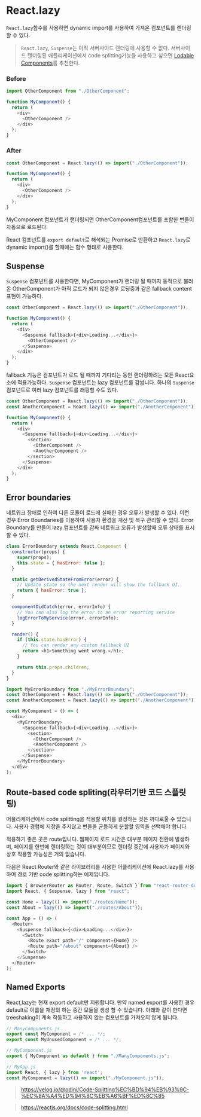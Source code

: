 # React.lazy

`React.lazy`함수를 사용하면 dynamic import를 사용하여 가져온 컴포넌트를 렌더링 할 수 있다.

> `React.lazy`, `Suspense`는 아직 서버사이드 랜더링에 사용할 수 없다. 서버사이드 랜더링된 애플리케이션에서 code splitting기능을 사용하고 싶으면 [Lodable Components](https://github.com/smooth-code/loadable-components)를 추천한다.

### Before

```javascript
import OtherComponent from "./OtherComponent";

function MyComponent() {
  return (
    <div>
      <OtherComponent />
    </div>
  );
}
```

### After

```javascript
const OtherComponent = React.lazy(() => import("./OtherComponent"));

function MyComponent() {
  return (
    <div>
      <OtherComponent />
    </div>
  );
}
```

MyComponent 컴포넌트가 랜더링되면 OtherComponent컴포넌트를 포함한 번들이 자동으로 로드된다.

React 컴포넌트를 `export default`로 해석되는 Promise로 반환하고 `React.lazy`로 dynamic import()를 할때에는 함수 형태로 사용한다.

## Suspense

`Suspense` 컴포넌트를 사용한다면, MyComponent가 랜더링 될 때까지 동적으로 불러온 OtherComponent가 아직 로드가 되지 않은경우 로딩중과 같은 fallback content 표현이 가능하다.

```javascript
const OtherComponent = React.lazy(() => import("./OtherComponent"));

function MyComponent() {
  return (
    <div>
      <Suspense fallback={<div>Loading...</div>}>
        <OtherComponent />
      </Suspense>
    </div>
  );
}
```

fallback 기능은 컴포넌트가 로드 될 때까지 기다리는 동안 랜더링하려는 모든 React요소에 적용가능하다. `Suspense` 컴포넌트는 lazy 컴포넌트를 감쌉니다. 하나의 `Suspense` 컴포넌트로 여러 lazy 컴포넌트를 래핑할 수도 있다.

```javascript
const OtherComponent = React.lazy(() => import("./OtherComponent"));
const AnotherComponent = React.lazy(() => import("./AnotherComponent"));

function MyComponent() {
  return (
    <div>
      <Suspense fallback={<div>Loading...</div>}>
        <section>
          <OtherComponent />
          <AnotherComponent />
        </section>
      </Suspense>
    </div>
  );
}
```

## Error boundaries

네트워크 장애로 인하여 다른 모듈이 로드에 실패한 경우 오류가 발생할 수 있다. 이런 경우 Error Boundaries를 이용하여 사용자 환경을 개선 및 복구 관리할 수 있다. Error Boundary를 만들어 lazy 컴포넌트를 감싸 네트워크 오류가 발생할때 오류 상태를 표시할 수 있다.

```javascript
class ErrorBoundary extends React.Component {
  constructor(props) {
    super(props);
    this.state = { hasError: false };
  }

  static getDerivedStateFromError(error) {
    // Update state so the next render will show the fallback UI.
    return { hasError: true };
  }

  componentDidCatch(error, errorInfo) {
    // You can also log the error to an error reporting service
    logErrorToMyService(error, errorInfo);
  }

  render() {
    if (this.state.hasError) {
      // You can render any custom fallback UI
      return <h1>Something went wrong.</h1>;
    }

    return this.props.children;
  }
}
```

```javascript
import MyErrorBoundary from "./MyErrorBoundary";
const OtherComponent = React.lazy(() => import("./OtherComponent"));
const AnotherComponent = React.lazy(() => import("./AnotherComponent"));

const MyComponent = () => (
  <div>
    <MyErrorBoundary>
      <Suspense fallback={<div>Loading...</div>}>
        <section>
          <OtherComponent />
          <AnotherComponent />
        </section>
      </Suspense>
    </MyErrorBoundary>
  </div>
);
```

## Route-based code spliting(라우터기반 코드 스플릿팅)

어플리케이션에서 code splitting을 적용할 위치를 결정하는 것은 까다로울 수 있습니다. 사용자 경험에 지장을 주지않고 번들을 균등하게 분할할 영역을 선택해야 합니다.

적용하기 좋은 곳은 route입니다. 웹페이지 로드 시간은 대부분 페이지 전환에 발생하며, 페이지를 한번에 렌더링하는 것이 대부분이므로 렌더링 중간에 사용자가 페이지와 상호 작용할 가능성은 거의 없습니다.

다음은 React Router와 같은 라이브러리를 사용한 어플리케이션에 React.lazy를 사용하여 경로 기반 code splitting하는 예제입니다.

```javascript
import { BrowserRouter as Router, Route, Switch } from "react-router-dom";
import React, { Suspense, lazy } from "react";

const Home = lazy(() => import("./routes/Home"));
const About = lazy(() => import("./routes/About"));

const App = () => (
  <Router>
    <Suspense fallback={<div>Loading...</div>}>
      <Switch>
        <Route exact path="/" component={Home} />
        <Route path="/about" component={About} />
      </Switch>
    </Suspense>
  </Router>
);
```

## Named Exports

React,lazy는 현재 export default만 지원합니다. 만약 named export를 사용한 경우 default로 이름을 재정의 하는 중간 모듈을 생성 할 수 있습니다. 아래와 같이 한다면 treeshaking이 계속 작동하고 사용하지 않는 컴포넌트를 가져오지 않게 됩니다.

```javascript
// ManyComponents.js
export const MyComponent = /* ... */;
export const MyUnusedComponent = /* ... */;

// MyComponent.js
export { MyComponent as default } from "./ManyComponents.js";

// MyApp.js
import React, { lazy } from 'react';
const MyComponent = lazy(() => import("./MyComponent.js"));
```

> https://velog.io/@odini/Code-Splitting%EC%BD%94%EB%93%9C-%EC%8A%A4%ED%94%8C%EB%A6%BF%ED%8C%85

> https://reactjs.org/docs/code-splitting.html
